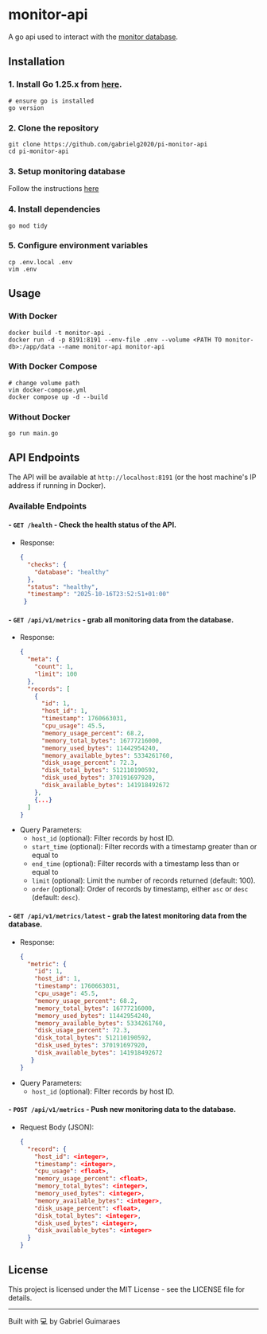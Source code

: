 # monitor-api

A go api used to interact with the [monitor database](https://github.com/gabrielg2020/monitor-db).

## Installation

### 1. Install Go 1.25.x from [here](https://golang.org/dl/).

    # ensure go is installed
    go version

### 2. Clone the repository

    git clone https://github.com/gabrielg2020/pi-monitor-api
    cd pi-monitor-api

### 3. Setup monitoring database

Follow the instructions [here](https://github.com/gabrielg2020/monitor-db)

### 4. Install dependencies

    go mod tidy

### 5. Configure environment variables

    cp .env.local .env
    vim .env

## Usage

### With Docker

    docker build -t monitor-api .
    docker run -d -p 8191:8191 --env-file .env --volume <PATH TO monitor-db>:/app/data --name monitor-api monitor-api

### With Docker Compose
    
    # change volume path
    vim docker-compose.yml
    docker compose up -d --build

### Without Docker

    go run main.go

## API Endpoints

The API will be available at `http://localhost:8191` (or the host machine's IP address if running in Docker).

### Available Endpoints

#### - `GET /health` - Check the health status of the API.
  - Response:
    ```json
    {
      "checks": {
        "database": "healthy"
      },
      "status": "healthy",
      "timestamp": "2025-10-16T23:52:51+01:00"
     }
    ```

#### - `GET /api/v1/metrics` - grab all monitoring data from the database.
  - Response:
    ```json
    {
      "meta": {
        "count": 1,
        "limit": 100
      },
      "records": [
        {
          "id": 1,
          "host_id": 1,
          "timestamp": 1760663031,
          "cpu_usage": 45.5,
          "memory_usage_percent": 68.2,
          "memory_total_bytes": 16777216000,
          "memory_used_bytes": 11442954240,
          "memory_available_bytes": 5334261760,
          "disk_usage_percent": 72.3,
          "disk_total_bytes": 512110190592,
          "disk_used_bytes": 370191697920,
          "disk_available_bytes": 141918492672
        },
        {...}
      ]
    }
    ```
  - Query Parameters:
    - `host_id` (optional): Filter records by host ID.
    - `start_time` (optional): Filter records with a timestamp greater than or equal to
    - `end_time` (optional): Filter records with a timestamp less than or equal to
    - `limit` (optional): Limit the number of records returned (default: 100).
    - `order` (optional): Order of records by timestamp, either `asc` or `desc` (default: `desc`).

#### - `GET /api/v1/metrics/latest` - grab the latest monitoring data from the database.
- Response:
  ```json
  {
    "metric": {
      "id": 1,
      "host_id": 1,
      "timestamp": 1760663031,
      "cpu_usage": 45.5,
      "memory_usage_percent": 68.2,
      "memory_total_bytes": 16777216000,
      "memory_used_bytes": 11442954240,
      "memory_available_bytes": 5334261760,
      "disk_usage_percent": 72.3,
      "disk_total_bytes": 512110190592,
      "disk_used_bytes": 370191697920,
      "disk_available_bytes": 141918492672
     }
  }
  ```
- Query Parameters:
    - `host_id` (optional): Filter records by host ID.

#### - `POST /api/v1/metrics` - Push new monitoring data to the database.
  - Request Body (JSON):
    ```json
    {
      "record": {
        "host_id": <integer>,
        "timestamp": <integer>,
        "cpu_usage": <float>,
        "memory_usage_percent": <float>,
        "memory_total_bytes": <integer>,
        "memory_used_bytes": <integer>,
        "memory_available_bytes": <integer>,
        "disk_usage_percent": <float>,
        "disk_total_bytes": <integer>,
        "disk_used_bytes": <integer>,
        "disk_available_bytes": <integer>
      }
    }
    ```

## License

This project is licensed under the MIT License - see the LICENSE file for details.

---

Built with 💻 by Gabriel Guimaraes
